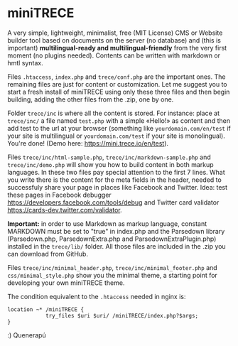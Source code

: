 # miniTRECE

A very simple, lightweight, minimalist, free (MIT License) CMS or Website builder tool based on documents on the server (no database) and (this is important) **multilingual-ready and multilingual-friendly** from the very first moment (no plugins needed). Contents can be written with markdown or hmtl syntax.

Files `.htaccess`, `index.php` and `trece/conf.php` are the important ones. The remaining files are just for content or customization. Let me suggest you to start a fresh install of miniTRECE using only these three files and then begin building, adding the other files from the .zip, one by one.

Folder `trece/inc` is where all the content is stored. For instance: place at `trece/inc/` a file named `test.php` with a simple «Hello!» as content and then add test to the url at your browser (something like `yourdomain.com/en/test` if your site is multilingual or `yourdomain.com/test` if your site is monolingual). You're done! (Demo here: https://mini.trece.io/en/test).

Files `trece/inc/html-sample.php`, `trece/inc/markdown-sample.php` and `trece/inc/demo.php` will show you how to build content in both markup languages. In these two files pay special attention to the first 7 lines. What you write there is the content for the meta fields in the header, needed to successfuly share your page in places like Facebook and Twitter. Idea: test these pages in Facebook debugger https://developers.facebook.com/tools/debug and Twitter card validator https://cards-dev.twitter.com/validator.

**Important:** in order to use Markdown as markup language, constant MARKDOWN must be set to "true" in index.php and the Parsedown library (Parsedown.php, ParsedownExtra.php and ParsedownExtraPlugin.php) installed in the `trece/lib/` folder. All those files are included in the .zip you can download from GitHub.

Files `trece/inc/minimal_header.php`, `trece/inc/minimal_footer.php` and `css/minimal_style.php` show you the minimal theme, a starting point for developing your own miniTRECE theme.

The condition equivalent to the `.htaccess` needed in nginx is:
```
location ~* /miniTRECE {
            try_files $uri $uri/ /miniTRECE/index.php?$args;
}
```

:) Quenerapú
